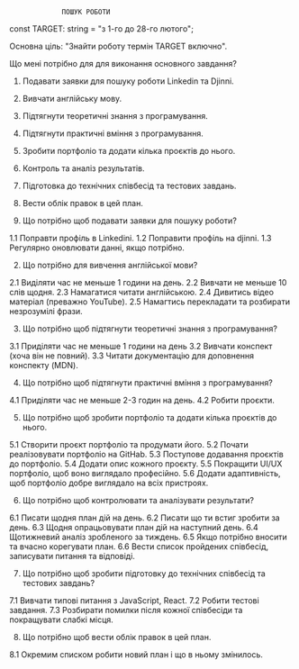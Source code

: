                  ПОШУК РОБОТИ

const TARGET: string = "з 1-го до 28-го лютого";

Основна ціль: "Знайти роботу термін TARGET включно".

Що мені потрібно для для виконання основного завдання?

1. Подавати заявки для пошуку роботи Linkedin та Djinni.
2. Вивчати англійську мову.
3. Підтягнути теоретичні знання з програмування.
4. Підтягнути практичні вміння з програмування.
5. Зробити портфоліо та додати кілька проєктів до нього.
6. Контроль та аналіз результатів.
7. Підготовка до технічних співбесід та тестових завдань.
8. Вести облік правок в цей план.

9. Що потрібно щоб подавати заявки для пошуку роботи?

1.1 Поправти профіль в Linkedini.
1.2 Поправити профіль на djinni.
1.3 Регулярно оновлювати данні, якщо потрібно.

2. Що потрібно для вивчення англійської мови?

2.1 Виділяти час не меньше 1 години на день.
2.2 Вивчати не меньше 10 слів щодня.
2.3 Намагатися читати англійською.
2.4 Дивитись відео матеріал (преважно YouTube).
2.5 Намагтись перекладати та розбирати незрозумілі фрази.

3. Що потрібно щоб підтягнути теоретичні знання з програмування?

3.1 Приділяти час не меньше 1 години на день
3.2 Вивчати конспект (хоча він не повний).
3.3 Читати документацію для доповнення конспекту (MDN).

4. Що потрібно щоб підтягнути практичні вміння з програмування?

4.1 Приділяти час не меньше 2-3 годин на день.
4.2 Робити проєкти.

5. Що потрібно щоб зробити портфоліо та додати кілька проєктів до нього.

5.1 Створити проєкт портфоліо та продумати його.
5.2 Почати реалізовувати портфоліо на GitHab.
5.3 Поступове додавання проєктів до портфоліо.
5.4 Додати опис кожного проєкту.
5.5 Покращити UI/UX портфоліо, щоб воно виглядало професійно.
5.6 Додати адаптивність, щоб портфоліо добре виглядало на всіх пристроях.

6. Що потрібно щоб контролювати та аналізувати результати?

6.1 Писати щодня план дій на день.
6.2 Писати що ти встиг зробити за день.
6.3 Щодня опрацьовувати план дій на наступний день.
6.4 Щотижневий аналіз зробленого за тиждень.
6.5 Якщо потрібно вносити та вчасно корегувати план.
6.6 Вести список пройдених співбесід, записувати питання та відповіді.

7. Що потрібно щоб зробити підготовку до технічних співбесід та тестових завдань?

7.1 Вивчати типові питання з JavaScript, React.
7.2 Робити тестові завдання.
7.3 Розбирати помилки після кожної співбесіди та покращувати слабкі місця.

8. Що потрібно щоб вести облік правок в цей план.

8.1 Окремим списком робити новий план і що в ньому змінилось.
